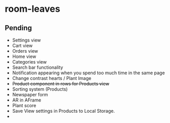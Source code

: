 # room-leaves

## Pending

- Settings view
- Cart view
- Orders view
- Home view
- Categories view
- Search bar functionality
- Notification appearing when you spend too much time in the same page
- Change contrast hearts / Plant Image
- ~~Product component in rows for Products view~~
- Sorting system (Products)
- Newspaper form
- AR in AFrame 
- Plant score
- Save View settings in Products to Local Storage.
- 
